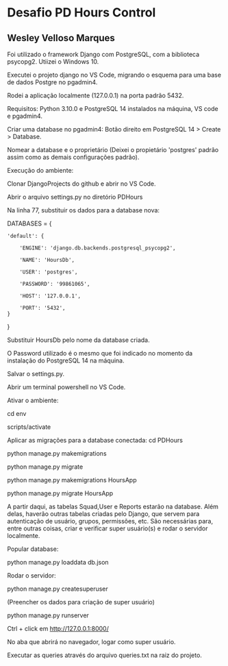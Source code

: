# Desafio PD Hours Control
## Wesley Velloso Marques

Foi utilizado o framework Django com PostgreSQL, com a biblioteca psycopg2. Utiizei o Windows 10.

Executei o projeto django no VS Code, migrando o esquema para uma base de dados Postgre no pgadmin4. 

Rodei a aplicação localmente (127.0.0.1) na porta padrão 5432.

Requisitos: Python 3.10.0 e PostgreSQL 14 instalados na máquina, VS code e pgadmin4.

Criar uma database no pgadmin4: Botão direito em PostgreSQL 14 > Create > Database.

Nomear a database e o proprietário (Deixei o propietário 'postgres' padrão assim como as demais configurações padrão).

Execução do ambiente:

Clonar DjangoProjects do github e abrir no VS Code.

Abrir o arquivo settings.py no diretório PDHours

Na linha 77, substituir os dados para a database nova:

DATABASES = {

    'default': {

        'ENGINE': 'django.db.backends.postgresql_psycopg2',

        'NAME': 'HoursDb', 

        'USER': 'postgres', 

        'PASSWORD': '99861065',

        'HOST': '127.0.0.1',

        'PORT': '5432',
    }
}

Substituir HoursDb pelo nome da database criada. 

O Password utilizado é o mesmo que foi indicado no momento da instalação do PostgreSQL 14 na máquina.

Salvar o settings.py.

Abrir um terminal powershell no VS Code.

Ativar o ambiente:

cd env 

scripts/activate 

Aplicar as migrações para a database conectada:
cd PDHours 

python manage.py makemigrations

python manage.py migrate

python manage.py makemigrations HoursApp

python manage.py migrate HoursApp

A partir daqui, as tabelas Squad,User e Reports estarão na database.
Além delas, haverão outras tabelas criadas pelo Django, que servem para autenticação de usuário, grupos, permissões, etc.
São necessárias para, entre outras coisas, criar e verificar super usuário(s) e rodar o servidor localmente.

Popular database:

python manage.py loaddata db.json 

Rodar o servidor:

python manage.py createsuperuser

(Preencher os dados para criação de super usuário)

python manage.py runserver

Ctrl + click em http://127.0.0.1:8000/

No aba que abrirá no navegador, logar como super usuário.

Executar as queries através do arquivo queries.txt na raiz do projeto. 